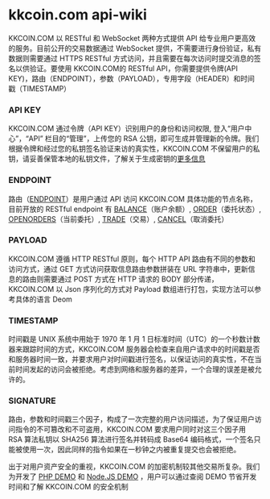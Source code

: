 # kkcoin.com api-wiki
KKCOIN.COM 以 RESTful 和 WebSocket 两种方式提供 API 给专业用户更高效的服务。目前公开的交易数据通过 WebSocket 提供，不需要进行身份验证，私有数据则需要通过 HTTPS RESTful 方式访问，并且需要在每次访问时提交消息的签名以供验证。要使用 KKCOIN.COM的 RESTful API，你需要提供令牌(API KEY)，路由（ENDPOINT），参数（PAYLOAD），专用字段（HEADER）和时间戳（TIMESTAMP）

### API KEY
KKCOIN.COM 通过令牌（API KEY）识别用户的身份和访问权限, 登入“用户中心”，“API” 栏目的“管理”，上传您的 RSA 公钥，即可生成并管理新的令牌。我们根据令牌和经过您的私钥签名验证来访的真实性，KKCOIN.COM 不保留用户的私钥，请妥善保管本地的私钥文件，了解关于生成密钥的[更多信息](https://github.com/KKCoinEx/api-wiki/wiki/RSA-%E5%AF%86%E9%92%A5%E7%94%9F%E6%88%90)

### ENDPOINT
路由（[ENDPOINT](https://github.com/KKCoinEx/api-wiki/wiki/API-RESTful-endpoint)）是用户通过 API 访问 KKCOIN.COM 具体功能的节点名称，目前开放的 RESTful endpoint 有 [BALANCE](https://github.com/KKCoinEx/api-wiki/wiki/API-RESTful-endpoint#balance)（账户余额）, [ORDER](https://github.com/KKCoinEx/api-wiki/wiki/API-RESTful-endpoint#order)（委托状态）, [OPENORDERS](https://github.com/KKCoinEx/api-wiki/wiki/API-RESTful-endpoint#openorders)（当前委托）, [TRADE](https://github.com/KKCoinEx/api-wiki/wiki/API-RESTful-endpoint#trade)（交易）, [CANCEL](https://github.com/KKCoinEx/api-wiki/wiki/API-RESTful-endpoint#cancel)（取消委托）

### PAYLOAD
KKCOIN.COM 遵循 HTTP RESTful 原则，每个 HTTP API 路由有不同的参数和访问方式，通过 GET 方式访问获取信息路由参数拼装在 URL 字符串中，更新信息的路由则需要通过 POST 方式在 HTTP 请求的 BODY 部分传递，KKCOIN.COM 以 Json 序列化的方式对 Payload 数组进行打包，实现方法可以参考具体的语言 Deom

### TIMESTAMP
时间戳是 UNIX 系统中用始于 1970 年 1 月 1 日标准时间（UTC）的一个秒数计数器来跟踪时间的方式，KKCOIN.COM 服务器会检查来自用户请求中的时间戳是否和服务器时间一致，并要求用户对时间戳进行签名，以保证访问的真实性，不在当前时间发起的访问会被拒绝。考虑到网络和服务器的差异，一个合理的误差是被允许的。

### SIGNATURE
路由，参数和时间戳三个因子，构成了一次完整的用户访问描述，为了保证用户访问指令的不可篡改和不可盗用，KKCOIN.COM 要求用户同时对这三个因子用 RSA 算法私钥以 SHA256 算法进行签名并转码成 Base64 编码格式，一个签名只能被使用一次，因此同样的指令如果在一秒钟之内被重复提交也会被拒绝。

出于对用户资产安全的重视，KKCOIN.COM 的加密机制较其他交易所复杂。我们为开发了 [PHP DEMO](https://github.com/KKCoinEx/api-wiki/wiki/PHP-DEMO) 和 [Node.JS DEMO](https://github.com/KKCoinEx/api-wiki/wiki/demo-Node.js) ，用户可以通过查阅 DEMO 节省开发时间和了解 KKCOIN.COM 的安全机制
